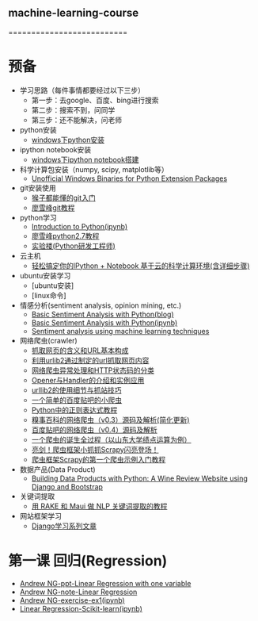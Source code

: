 ## machine-learning-course
==========================
# 预备
* 学习思路（每件事情都要经过以下三步）
    - 第一步：去google、百度、bing进行搜索
    - 第二步：搜索不到，问同学
    - 第三步：还不能解决，问老师
* python安装
    - [windows下python安装](http://www.liaoxuefeng.com/wiki/001374738125095c955c1e6d8bb493182103fac9270762a000/001374738150500472fd5785c194ebea336061163a8a974000)
* ipython notebook安装
    - [windows下ipython notebook搭建](http://demo.netfoucs.com/u012332571/article/details/38563897)
* 科学计算包安装（numpy, scipy, matplotlib等）
    - [Unofficial Windows Binaries for Python Extension Packages](http://www.lfd.uci.edu/~gohlke/pythonlibs/)
* git安装使用 
    - [猴子都能懂的git入门](http://backlogtool.com/git-guide/cn/)
    - [廖雪峰git教程](http://www.liaoxuefeng.com/wiki/0013739516305929606dd18361248578c67b8067c8c017b000)
* python学习
    - [Introduction to Python(ipynb)](https://github.com/tomdyq/machine-learning-course/blob/master/Topic01_Python_and_IPython/IntroductionToPython.ipynb)
    - [廖雪峰python2.7教程](http://www.liaoxuefeng.com/wiki/001374738125095c955c1e6d8bb493182103fac9270762a000)
    - [实验楼(Python研发工程师)](https://www.shiyanlou.com/jobs/?jobid=1)
* 云主机
    - [轻松搞定你的IPython + Notebook 基于云的科学计算环境(含详细步骤)](http://my.oschina.net/u/1431433/blog/383540)
* ubuntu安装学习
    - [ubuntu安装]
    - [linux命令]
* 情感分析(sentiment analysis, opinion mining, etc.)
    - [Basic Sentiment Analysis with Python(blog)](https://github.com/fjavieralba/basic_sentiment_analysis)
    - [Basic Sentiment Analysis with Python(ipynb)](https://github.com/fjavieralba/basic_sentiment_analysis.git)
    - [Sentiment analysis using machine learning techniques](https://github.com/vivekn/sentiment)
* 网络爬虫(crawler)
    - [抓取网页的含义和URL基本构成](http://blog.csdn.net/pleasecallmewhy/article/details/8922826)
    - [利用urlib2通过制定的url抓取网页内容](http://blog.csdn.net/pleasecallmewhy/article/details/8923067)
    - [网络爬虫异常处理和HTTP状态码的分类](http://blog.csdn.net/pleasecallmewhy/article/details/8923725)
    - [Opener与Handler的介绍和实例应用](http://blog.csdn.net/pleasecallmewhy/article/details/8924889)
    - [urllib2的使用细节与抓站技巧](http://blog.csdn.net/pleasecallmewhy/article/details/8925978)
    - [一个简单的百度贴吧的小爬虫](http://blog.csdn.net/pleasecallmewhy/article/details/8927832)
    - [Python中的正则表达式教程](http://blog.csdn.net/pleasecallmewhy/article/details/8929576)
    - [糗事百科的网络爬虫（v0.3）源码及解析(简化更新)](http://blog.csdn.net/pleasecallmewhy/article/details/8932310)
    - [百度贴吧的网络爬虫（v0.4）源码及解析](http://blog.csdn.net/pleasecallmewhy/article/details/8934726)
    - [一个爬虫的诞生全过程（以山东大学绩点运算为例）](http://blog.csdn.net/pleasecallmewhy/article/details/9305229)
    - [亮剑！爬虫框架小抓抓Scrapy闪亮登场！](http://blog.csdn.net/pleasecallmewhy/article/details/19354723)
    - [爬虫框架Scrapy的第一个爬虫示例入门教程](http://blog.csdn.net/pleasecallmewhy/article/details/19642329)
* 数据产品(Data Product)
    - [Building Data Products with Python: A Wine Review Website using Django and Bootstrap](https://www.codementor.io/python/tutorial/get-started-with-django-building-recommendation-review-app)
* 关键词提取
    - [用 RAKE 和 Maui 做 NLP 关键词提取的教程](http://python.jobbole.com/82230/)
* 网站框架学习
    - [Django学习系列文章](http://www.cnblogs.com/btchenguang/category/408019.html)

# 第一课 回归(Regression)
* [Andrew NG-ppt-Linear Regression with one variable](https://github.com/tomdyq/machine-learning-course/blob/master/class1-regression/ppt-linear%20regression%20with%20multiple%20variables.pdf)
* [Andrew NG-note-Linear Regression](https://github.com/tomdyq/machine-learning-course/blob/master/class1-regression/cs229-notes1.pdf)
* [Andrew NG-exercise-ex1(ipynb)](https://github.com/tomdyq/machine-learning-course/blob/master/class1-regression/ex1.ipynb)
* [Linear Regression-Scikit-learn(ipynb)](http://nbviewer.ipython.org/github/donnemartin/data-science-ipython-notebooks/blob/master/scikit-learn/scikit-learn-linear-reg.ipynb#scikit-learn-linear-reg)
